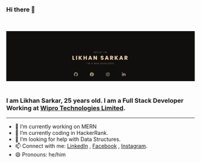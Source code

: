 ### Hi there 👋
<img src="GitBanner.png"
     alt="Markdown Monster icon"
     style="margin-top: 2rem; margin-bottom: 1rem;"/>

### I am Likhan Sarkar, 25 years old. I am a Full Stack Developer Working at <a href="https://www.wipro.com/">Wipro Technologies Limited</a>. 


---

- 🔭 I’m currently working on MERN
- 🌱 I’m currently coding in HackerRank.
- 🤔 I’m looking for help with Data Structures.
- 📫 Connect with me: <a href="https://www.linkedin.com/in/likhan-sarkar/">LinkedIn</a> , <a href="https://www.facebook.com/likhan.trueblue/">Facebook</a> , <a href="https://www.instagram.com/_sarkarification_/">Instagram</a>.
- 😄 Pronouns: he/him







